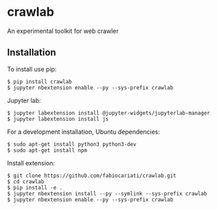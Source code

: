 crawlab
===============================

An experimental toolkit for web crawler

Installation
------------

To install use pip:

    $ pip install crawlab
    $ jupyter nbextension enable --py --sys-prefix crawlab
    
Jupyter lab:

    $ jupyter labextension install @jupyter-widgets/jupyterlab-manager
    $ jupyter labextension install js


For a development installation,
Ubuntu dependencies:

    $ sudo apt-get install python3 python3-dev
    $ sudo apt-get install npm
    
Install extension:

    $ git clone https://github.com/fabiocariati/crawlab.git
    $ cd crawlab
    $ pip install -e .
    $ jupyter nbextension install --py --symlink --sys-prefix crawlab
    $ jupyter nbextension enable --py --sys-prefix crawlab
